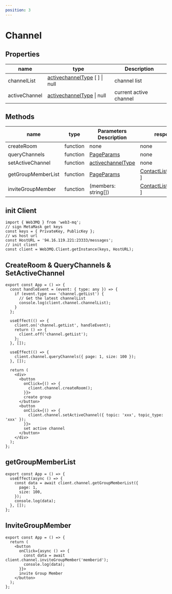 ```yaml
---
position: 3
---
```


# Channel

## Properties

| name          | type                                                                                 | Description            |
| ------------- | ------------------------------------------------------------------------------------ | ---------------------- |
| channelList   | [activechannelType](/docs/Web3MQ-SDK/JS-SDK-V2/types/#activechanneltype) [ ] \| null | channel list           |
| activeChannel | [activechannelType](/docs/Web3MQ-SDK/JS-SDK-V2/types/#activechanneltype) \| null     | current active channel |

## Methods

| name               | type     | Parameters Description                                                   | response                                                                        |
| ------------------ | -------- | ------------------------------------------------------------------------ | ------------------------------------------------------------------------------- |
| createRoom         | function | none                                                                     | none                                                                            |
| queryChannels      | function | [PageParams](/docs/Web3MQ-SDK/JS-SDK-V2/types/#pageparams)               | none                                                                            |
| setActiveChannel   | function | [activechannelType](/docs/Web3MQ-SDK/JS-SDK-V2/types/#activechanneltype) | none                                                                            |
| getGroupMemberList | function | [PageParams](/docs/Web3MQ-SDK/JS-SDK-V2/types/#pageparams)               | [ContactListItemType](/docs/Web3MQ-SDK/JS-SDK-V2/types/#contactlistitemtype)[ ] |
| inviteGroupMember  | function | (members: string[])                                                      | [ContactListItemType](/docs/Web3MQ-SDK/JS-SDK-V2/types/#contactlistitemtype)[ ] |

## init Client

```tsx
import { Web3MQ } from 'web3-mq';
// sign MetaMask get keys
const keys = { PrivateKey, PublicKey };
// ws host url
const HostURL = '94.16.119.221:23333/messages';
// init client
const client = Web3MQ.Client.getInstance(keys, HostURL);
```

## CreateRoom & QueryChannels & SetActiveChannel

```tsx
export const App = () => {
  const handleEvent = (event: { type: any }) => {
    if (event.type === 'channel.getList') {
      // Get the latest channelList
      console.log(client.channel.channelList);
    }
  };

  useEffect(() => {
    client.on('channel.getList', handleEvent);
    return () => {
      client.off('channel.getList');
    };
  }, []);

  useEffect(() => {
    client.channel.queryChannels({ page: 1, size: 100 });
  }, []);

  return (
    <div>
      <button
        onClick={() => {
          client.channel.createRoom();
        }}>
        create group
      </button>
      <button
        onClick={() => {
          client.channel.setActiveChannel({ topic: 'xxx', topic_type: 'xxx' });
        }}>
        set active channel
      </button>
    </div>
  );
};
```

## getGroupMemberList

```tsx
export const App = () => {
  useEffect(async () => {
    const data = await client.channel.getGroupMemberList({
      page: 1,
      size: 100,
    });
    console.log(data);
  }, []);
};
```

## InviteGroupMember

```tsx
export const App = () => {
  return (
    <button
      onClick={async () => {
        const data = await client.channel.inviteGroupMember('memberid');
        console.log(data);
      }}>
      invite Group Member
    </button>
  );
};
```
